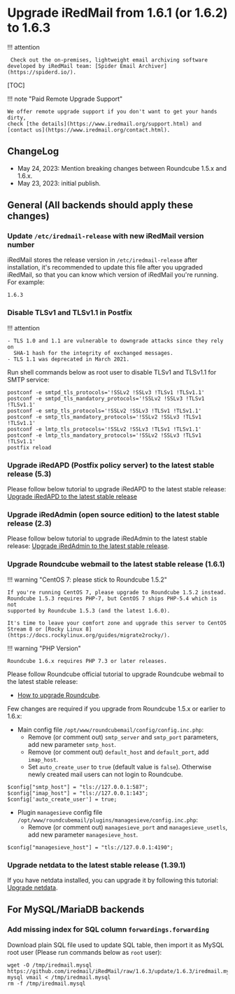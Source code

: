 # Upgrade iRedMail from 1.6.1 (or 1.6.2) to 1.6.3

!!! attention

	 Check out the on-premises, lightweight email archiving software developed by iRedMail team: [Spider Email Archiver](https://spiderd.io/).

[TOC]

!!! note "Paid Remote Upgrade Support"

    We offer remote upgrade support if you don't want to get your hands dirty,
    check [the details](https://www.iredmail.org/support.html) and
    [contact us](https://www.iredmail.org/contact.html).

## ChangeLog

- May 24, 2023: Mention breaking changes between Roundcube 1.5.x and 1.6.x.
- May 23, 2023: initial publish.

## General (All backends should apply these changes)

### Update `/etc/iredmail-release` with new iRedMail version number

iRedMail stores the release version in `/etc/iredmail-release` after
installation, it's recommended to update this file after you upgraded iRedMail,
so that you can know which version of iRedMail you're running. For example:

```
1.6.3
```

### Disable TLSv1 and TLSv1.1 in Postfix

!!! attention

    - TLS 1.0 and 1.1 are vulnerable to downgrade attacks since they rely on
      SHA-1 hash for the integrity of exchanged messages.
    - TLS 1.1 was deprecated in March 2021.

Run shell commands below as root user to disable TLSv1 and TLSv1.1 for SMTP service:

```
postconf -e smtpd_tls_protocols='!SSLv2 !SSLv3 !TLSv1 !TLSv1.1'
postconf -e smtpd_tls_mandatory_protocols='!SSLv2 !SSLv3 !TLSv1 !TLSv1.1'
postconf -e smtp_tls_protocols='!SSLv2 !SSLv3 !TLSv1 !TLSv1.1'
postconf -e smtp_tls_mandatory_protocols='!SSLv2 !SSLv3 !TLSv1 !TLSv1.1'
postconf -e lmtp_tls_protocols='!SSLv2 !SSLv3 !TLSv1 !TLSv1.1'
postconf -e lmtp_tls_mandatory_protocols='!SSLv2 !SSLv3 !TLSv1 !TLSv1.1'
postfix reload
```

### Upgrade iRedAPD (Postfix policy server) to the latest stable release (5.3)

Please follow below tutorial to upgrade iRedAPD to the latest stable release:
[Upgrade iRedAPD to the latest stable release](./upgrade.iredapd.html)

### Upgrade iRedAdmin (open source edition) to the latest stable release (2.3)

Please follow below tutorial to upgrade iRedAdmin to the latest stable release:
[Upgrade iRedAdmin to the latest stable release](./migrate.or.upgrade.iredadmin.html).

### Upgrade Roundcube webmail to the latest stable release (1.6.1)

!!! warning "CentOS 7: please stick to Roundcube 1.5.2"

    If you're running CentOS 7, please upgrade to Roundcube 1.5.2 instead.
    Roundcube 1.5.3 requires PHP-7, but CentOS 7 ships PHP-5.4 which is not
    supported by Roundcube 1.5.3 (and the latest 1.6.0).

    It's time to leave your comfort zone and upgrade this server to CentOS
    Stream 8 or [Rocky Linux 8](https://docs.rockylinux.org/guides/migrate2rocky/).

!!! warning "PHP Version"

    Roundcube 1.6.x requires PHP 7.3 or later releases.

Please follow Roundcube official tutorial to upgrade Roundcube webmail to the
latest stable release:

* [How to upgrade Roundcube](https://github.com/roundcube/roundcubemail/wiki/Upgrade).

Few changes  are required if you upgrade from Roundcube 1.5.x or earlier to 1.6.x:

- Main config file `/opt/www/roundcubemail/config/config.inc.php`:
    - Remove (or comment out) `smtp_server` and `smtp_port` parameters, add new
      parameter `smtp_host`.
    - Remove (or comment out) `default_host` and `default_port`, add `imap_host`.
    - Set `auto_create_user` to `true` (default value is `false`). Otherwise newly
      created mail users can not login to Roundcube.

```
$config["smtp_host"] = "tls://127.0.0.1:587";
$config["imap_host"] = "tls://127.0.0.1:143";
$config['auto_create_user'] = true;
```

- Plugin `managesieve` config file `/opt/www/roundcubemail/plugins/managesieve/config.inc.php`:
    - Remove (or comment out) `managesieve_port` and `managesieve_usetls`,
      add new parameter `managesieve_host`.

```
$config["managesieve_host"] = "tls://127.0.0.1:4190";
```

### Upgrade netdata to the latest stable release (1.39.1)

If you have netdata installed, you can upgrade it by following this tutorial:
[Upgrade netdata](./upgrade.netdata.html).

## For MySQL/MariaDB backends

### Add missing index for SQL column `forwardings.forwarding`

Download plain SQL file used to update SQL table, then import it as
MySQL root user (Please run commands below as `root` user):

```
wget -O /tmp/iredmail.mysql https://github.com/iredmail/iRedMail/raw/1.6.3/update/1.6.3/iredmail.mysql
mysql vmail < /tmp/iredmail.mysql
rm -f /tmp/iredmail.mysql
```
